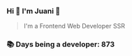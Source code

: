 ### Hi 👋 I&#39;m Juani 🦁

> I&#39;m a Frontend Web Developer SSR

### 📚 Days being a developer: 873
